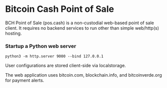 # Bitcoin Cash Point of Sale

BCH Point of Sale (pos.cash) is a non-custodial web-based point of sale client.
It requires no backend services to run other than simple web/http(s) hosting.

### Startup a Python web server

```
python3 -m http.server 9000 --bind 127.0.0.1
```

User configurations are stored client-side via localstorage.

The web application uses bitcoin.com, blockchain.info, and bitcoinverde.org for
payment alerts.
